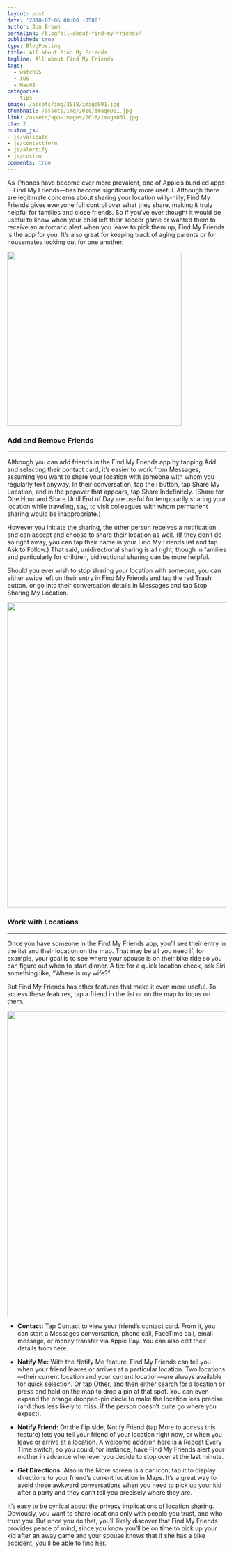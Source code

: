 ```yaml
---
layout: post
date: '2018-07-06 00:00 -0500'
author: Jon Brown
permalink: /blog/all-about-find-my-friends/
published: true
type: BlogPosting
title: All about Find My Friends
tagline: All about Find My Friends
tags:
  - watchOS
  - iOS
  - MacOS
categories:
  - tips
image: /assets/img/2018/image001.jpg
thumbnail: /assets/img/2018/image001.jpg
link: /assets/app-images/2018/image001.jpg
cta: 2
custom_js:
- js/validate
- js/contactform
- js/alertify
- js/custom
comments: true
---
```

As iPhones have become ever more prevalent, one of Apple’s bundled apps—Find My Friends—has become significantly more useful. Although there are legitimate concerns about sharing your location willy-nilly, Find My Friends gives everyone full control over what they share, making it truly helpful for families and close friends. So if you’ve ever thought it would be useful to know when your child left their soccer game or wanted them to receive an automatic alert when you leave to pick them up, Find My Friends is the app for you. It’s also great for keeping track of aging parents or for housemates looking out for one another.

<img src="{{ site.site_cdn }}/assets/img/blog/2018/findmyfriends/image002.png" class="img-fluid rounded m-2" width="400" />

### Add and Remove Friends
---
Although you can add friends in the Find My Friends app by tapping Add and selecting their contact card, it’s easier to work from Messages, assuming you want to share your location with someone with whom you regularly text anyway. In their conversation, tap the i button, tap Share My Location, and in the popover that appears, tap Share Indefinitely. (Share for One Hour and Share Until End of Day are useful for temporarily sharing your location while traveling, say, to visit colleagues with whom permanent sharing would be inappropriate.)

However you initiate the sharing, the other person receives a notification and can accept and choose to share their location as well. (If they don’t do so right away, you can tap their name in your Find My Friends list and tap Ask to Follow.) That said, unidirectional sharing is all right, though in families and particularly for children, bidirectional sharing can be more helpful.

Should you ever wish to stop sharing your location with someone, you can either swipe left on their entry in Find My Friends and tap the red Trash button, or go into their conversation details in Messages and tap Stop Sharing My Location.

<img src="{{ site.site_cdn }}/assets/img/blog/2018/findmyfriends/image003.png" class="img-fluid rounded m-2" width="700" />


### Work with Locations
---
Once you have someone in the Find My Friends app, you’ll see their entry in the list and their location on the map. That may be all you need if, for example, your goal is to see where your spouse is on their bike ride so you can figure out when to start dinner. A tip: for a quick location check, ask Siri something like, “Where is my wife?”

But Find My Friends has other features that make it even more useful. To access these features, tap a friend in the list or on the map to focus on them.

<img src="{{ site.site_cdn }}/assets/img/blog/2018/findmyfriends/image004.png" class="img-fluid rounded m-2" width="700" />


  - **Contact:** Tap Contact to view your friend’s contact card. From it, you can start a Messages conversation, phone call, FaceTime call, email message, or money transfer via Apple Pay. You can also edit their details from here.

  - **Notify Me:** With the Notify Me feature, Find My Friends can tell you when your friend leaves or arrives at a particular location. Two locations—their current location and your current location—are always available for quick selection. Or tap Other, and then either search for a location or press and hold on the map to drop a pin at that spot. You can even expand the orange dropped-pin circle to make the location less precise (and thus less likely to miss, if the person doesn’t quite go where you expect).

  - **Notify Friend:** On the flip side, Notify Friend (tap More to access this feature) lets you tell your friend of your location right now, or when you leave or arrive at a location. A welcome addition here is a Repeat Every Time switch, so you could, for instance, have Find My Friends alert your mother in advance whenever you decide to stop over at the last minute.

  - **Get Directions:** Also in the More screen is a car icon; tap it to display directions to your friend’s current location in Maps. It’s a great way to avoid those awkward conversations when you need to pick up your kid after a party and they can’t tell you precisely where they are.

It’s easy to be cynical about the privacy implications of location sharing. Obviously, you want to share locations only with people you trust, and who trust you. But once you do that, you’ll likely discover that Find My Friends provides peace of mind, since you know you’ll be on time to pick up your kid after an away game and your spouse knows that if she has a bike accident, you’ll be able to find her.